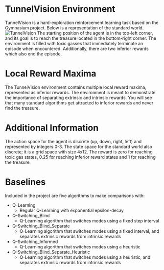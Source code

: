# TunnelVision Environment
TunnelVision is a hard-exploration reinforcement learning task based on the Gymnasium project. Below is a representation of the standard world.
![TunnelVision](https://github.com/petervdbempt/TunnelVision/assets/104323782/eda4a9ea-226a-45ce-856a-b6e23767312d=480x270)
The starting position of the agent is in the top-left corner, and its goal is to reach the treasure located in the bottom-right corner. The environment is filled with toxic gasses that immediately terminate an episode when encountered. Additionally, there are two inferior rewards which also end the episode.

# Local Reward Maxima
The TunnelVision environment contains multiple local reward maxima, represented as inferior rewards. The environment is meant to demonstrate the importance of separating extrinsic and intrinsic rewards. You will see that many standard algorithms get attracted to inferior rewards and never find the treasure.

# Additional Information
The action space for the agent is discrete (up, down, right, left) and represented by integers 0-3. The state space for the standard world also discrete; it is a grid space with size 4x12. The reward is zero for reaching toxic gas states, 0.25 for reaching inferior reward states and 1 for reaching the treasure.

# Baselines
Included in the project are five algorithms to make comparisons with:
* Q-Learning
  * Regular Q-Learning with exponential epsilon-decay
* Q-Switching_Blind
  * Q-Learning algorithm that switches modes using a fixed step interval
* Q-Switching_Blind_Separate
  * Q-Learning algorithm that switches modes using a fixed interval, and separates extrinsic rewards from intrinsic rewards
* Q-Switching_Informed
  * Q-Learning algorithm that switches modes using a heuristic
* Q-Switching_Blind_Separate_Heuristic
  * Q-Learning algorithm that switches modes using a heuristic, and separates extrinsic rewards from intrinsic rewards

